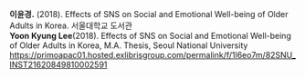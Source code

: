 <b>이윤경.</b> (2018). Effects of SNS on Social and Emotional Well-being of Older Adults in Korea. 서울대학교 도서관 <br>
<b>Yoon Kyung Lee</b>(2018). Effects of SNS on Social and Emotional Well-being of Older Adults in Korea, M.A. Thesis, Seoul National University <br>
https://primoapac01.hosted.exlibrisgroup.com/permalink/f/1l6eo7m/82SNU_INST21620849810002591 <br>
